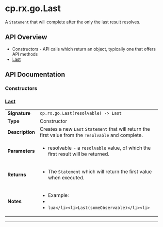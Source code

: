 # cp.rx.go.Last

A `Statement` that will complete after the only the last result resolves.

## API Overview
* Constructors - API calls which return an object, typically one that offers API methods
 * [Last](#last)

## API Documentation

### Constructors


### [Last](#last)

|                                             |                                                                                     |
| --------------------------------------------|-------------------------------------------------------------------------------------|
| **Signature**                               | `cp.rx.go.Last(resolvable) -> Last`                                                                    |
| **Type**                                    | Constructor                                                                     |
| **Description**                             | Creates a new `Last` `Statement` that will return the first value from the `resolvable` and complete.                                                                     |
| **Parameters**                              | <ul><li>resolvable  - a `resolvable` value, of which the first result will be returned.</li></ul> |
| **Returns**                                 | <ul><li>The `Statement` which will return the first value when executed.</li></ul>          |
| **Notes**                                   | <ul><li>Example:</li><li></li><li>```lua</li><li>Last(someObservable)</li><li>```</li></ul>                |

---
